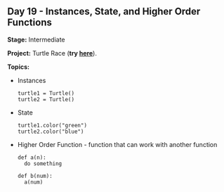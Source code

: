 ## Day 19 - Instances, State, and Higher Order Functions

**Stage:** Intermediate

**Project:** Turtle Race (**try [here](https://replit.com/@GloryOdeyemi/Turtle-Race?v=1)**).

**Topics:**
* Instances
  ```
  turtle1 = Turtle()
  turtle2 = Turtle()
  ```
* State
  ```
  turtle1.color("green")
  turtle2.color("blue")
  ```
* Higher Order Function - function that can work with another function
  ```
  def a(n):
    do something

  def b(num):
    a(num)
  ```
